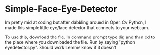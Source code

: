 # Simple-Face-Eye-Detector
Im pretty mid at coding but after dabbling around in Open Cv Python, I made this simple little eye/face detector that connects to your webcam.

To use this, download the file. In command prompt type dir, and then cd to the place where you downloaded the file. Run by saying "python eyedetector.py". Should work
Lemme know if it doesn't

